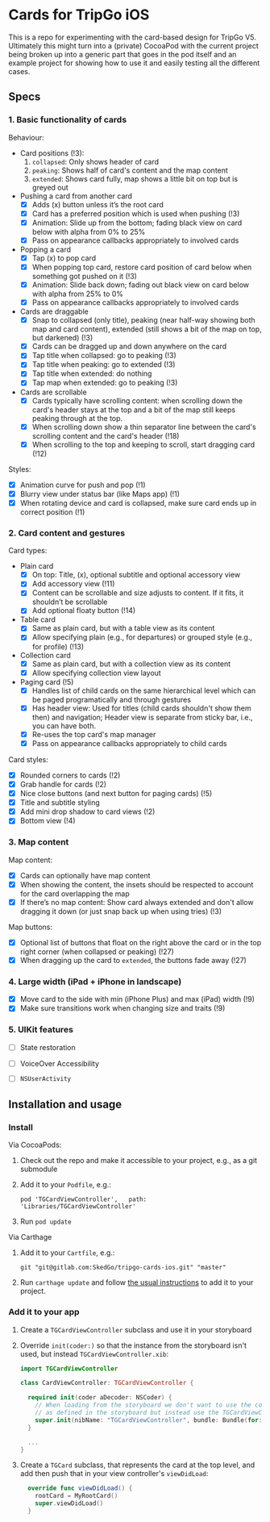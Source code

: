# Cards for TripGo iOS

This is a repo for experimenting with the card-based design for TripGo V5.
Ultimately this might turn into a (private) CocoaPod with the current project
being broken up into a generic part that goes in the pod itself and an example
project for showing how to use it and easily testing all the different cases.


## Specs

### 1. Basic functionality of cards

Behaviour:

- Card positions (!3):
    1. `collapsed`: Only shows header of card
    2. `peaking`: Shows half of card's content and the map content
    3. `extended`: Shows card fully, map shows a little bit on top but is greyed out
- Pushing a card from another card
	- [x] Adds (x) button unless it’s the root card
    - [x] Card has a preferred position which is used when pushing (!3)
	- [x] Animation: Slide up from the bottom; fading black view on card below with alpha from 0% to 25%
	- [x] Pass on appearance callbacks appropriately to involved cards
- Popping a card
	- [x] Tap (x) to pop card
    - [x] When popping top card, restore card position of card below when something got pushed on it (!3)
	- [x] Animation: Slide back down; fading out black view on card below with alpha from 25% to 0%
	- [x] Pass on appearance callbacks appropriately to involved cards
- Cards are draggable
	- [x] Snap to collapsed (only title), peaking (near half-way showing both map and card content), extended (still shows a bit of the map on top, but darkened) (!3)
	- [x] Cards can be dragged up and down anywhere on the card
	- [x] Tap title when collapsed: go to peaking (!3)
	- [x] Tap title when peaking: go to extended (!3)
	- [x] Tap title when extended: do nothing
	- [x] Tap map when extended: go to peaking (!3)
- Cards are scrollable
    - [x] Cards typically have scrolling content: when scrolling down the card's header stays at the top and a  bit of the map still keeps peaking through at the top.
	- [x] When scrolling down show a thin separator line between the card's scrolling content and the card's header (!18)
	- [x] When scrolling to the top and keeping to scroll, start dragging card (!12)

Styles:

- [x] Animation curve for push and pop (!1)
- [x] Blurry view under status bar (like Maps app) (!1)
- [x] When rotating device and card is collapsed, make sure card ends up in correct position (!1)

### 2. Card content and gestures

Card types:

- Plain card
	- [x] On top: Title, (x), optional subtitle and optional accessory view
	- [x] Add accessory view (!11)
	- [x] Content can be scrollable and size adjusts to content. If it fits, it shouldn’t be scrollable
	- [x] Add optional floaty button (!14)
- Table card
	- [x] Same as plain card, but with a table view as its content
	- [x] Allow specifying plain (e.g., for departures) or grouped style (e.g., for profile) (!13)
- Collection card
  - [x] Same as plain card, but with a collection view as its content
  - [x] Allow specifying collection view layout
- Paging card (!5)
    - [x] Handles list of child cards on the same hierarchical level which can be paged programatically and through gestures
    - [x] Has header view: Used for titles (child cards shouldn't show them then) and navigation; Header view is separate from sticky bar, i.e., you can have both.
    - [x] Re-uses the top card's map manager
	- [x] Pass on appearance callbacks appropriately to child cards

Card styles:

- [x] Rounded corners to cards (!2)
- [x] Grab handle for cards (!2)
- [x] Nice close buttons (and next button for paging cards) (!5)
- [x] Title and subtitle styling
- [x] Add mini drop shadow to card views (!2)
- [x] Bottom view (!4)

### 3. Map content

Map content:

- [x] Cards can optionally have map content
- [x] When showing the content, the insets should be respected to account for the card overlapping the map
- [x] If there’s no map content: Show card always extended and don't allow dragging it down (or just snap back up when using tries) (!3)

Map buttons:

- [x] Optional list of buttons that float on the right above the card or in the top right corner (when collapsed or peaking) (!27)
- [x] When dragging up the card to `extended`, the buttons fade away (!27)

### 4. Large width (iPad + iPhone in landscape)

- [x] Move card to the side with min (iPhone Plus) and max (iPad) width (!9)
- [x] Make sure transitions work when changing size and traits (!9)
 
### 5. UIKit features

- [ ] State restoration
- [ ] VoiceOver Accessibility
- [ ] `NSUserActivity`


## Installation and usage

### Install

Via CocoaPods:

1. Check out the repo and make it accessible to your project, e.g., as a git submodule
2. Add it to your `Podfile`, e.g.:

    `pod 'TGCardViewController',   path: 'Libraries/TGCardViewController'`

3. Run `pod update`

Via Carthage

1. Add it to your `Cartfile`, e.g.:

    `git "git@gitlab.com:SkedGo/tripgo-cards-ios.git" "master"`

2. Run `carthage update` and follow [the usual instructions](https://github.com/Carthage/Carthage#adding-frameworks-to-an-application) to add it to your project.

### Add it to your app

1. Create a `TGCardViewController` subclass and use it in your storyboard
2. Override `init(coder:)` so that the instance from the storyboard isn't used, but instead `TGCardViewController.xib`:

    ```swift
    import TGCardViewController
    
    class CardViewController: TGCardViewController {

      required init(coder aDecoder: NSCoder) {
        // When loading from the storyboard we don't want to use the controller
        // as defined in the storyboard but instead use the TGCardViewController.xib
        super.init(nibName: "TGCardViewController", bundle: Bundle(for: TGCardViewController.self))
      }

      ...
    }
    ```

3. Create a `TGCard` subclass, that represents the card at the top level, and add then push that in your view controller's `viewDidLoad`:

    ```swift
      override func viewDidLoad() {
        rootCard = MyRootCard()
        super.viewDidLoad()
      }
    ```

